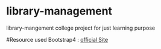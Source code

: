 # library-management
library-mangement college project for just learning purpose

#Resource used
Bootstrap4 : [official Site](getbootstrap.com)